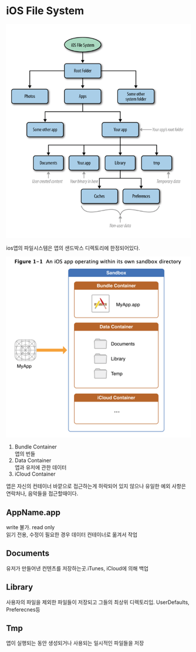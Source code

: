 iOS File System
===

![unowned](/swift/img/iosFileSystem.png)

ios앱의 파일시스템은 앱의 샌드박스 디렉토리에 한정되어있다.

![unowned](/swift/img/iosSandbox.png)

1) Bundle Container  
앱의 번들
2) Data Container  
앱과 유저에 관한 데이터
3) iCloud Container

앱은 자신의 컨테이너 바깥으로 접근하는게 허락되어 있지 않으나 유일한 예외 사항은 연락처나, 음악들을 접근할때이다.

AppName.app
---
write 불가. read only  
읽기 전용, 수정이 필요한 경우 데이터 컨테이너로 옮겨서 작업

Documents
---
유저가 만들어낸 컨텐츠를 저장하는곳.iTunes, iCloud에 의해 백업

Library
---
사용자의 파일을 제외한 파일들이 저장되고 그들의 최상위 디렉토리입. UserDefaults, Preferecnes등

Tmp
---
앱이 실행되는 동안 생성되거나 사용되는 일시적인 파일들을 저장
